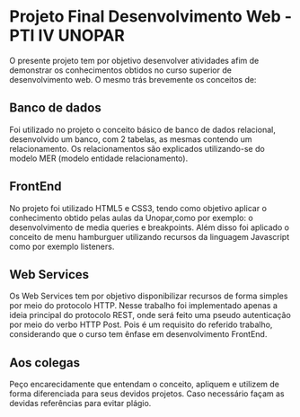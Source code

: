 
# Projeto Final Desenvolvimento Web -  PTI IV UNOPAR

O presente projeto tem por objetivo desenvolver atividades
afim de demonstrar os conhecimentos obtidos no curso superior de
desenvolvimento web. O mesmo trás brevemente os conceitos de:

## Banco de dados
Foi utilizado no projeto o conceito básico de banco de dados relacional, desenvolvido um banco, com 2 tabelas, as mesmas contendo um relacionamento.
Os relacionamentos são explicados utilizando-se do modelo MER (modelo entidade relacionamento).
 
## FrontEnd
No projeto foi utilizado HTML5 e CSS3, tendo como objetivo aplicar o conhecimento obtido pelas aulas da Unopar,como por exemplo: o desenvolvimento de media queries e breakpoints. Além disso
foi aplicado o conceito de menu hamburguer utilizando recursos da linguagem Javascript como por exemplo listeners. 

## Web Services
Os Web Services tem por objetivo disponibilizar recursos de forma simples por meio do protocolo HTTP. Nesse trabalho foi implementado
apenas a ideia principal do protocolo REST, onde será feito uma pseudo autenticação por meio do verbo HTTP Post. Pois é um requisito do referido trabalho, considerando que o curso tem ênfase em desenvolvimento FrontEnd.

## Aos colegas
Peço encarecidamente que entendam o conceito, apliquem e utilizem de forma diferenciada para seus devidos projetos. Caso necessário façam as devidas referências para evitar plágio.
